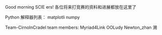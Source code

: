 Good morning SCIE ers! 
各位将来打竞赛的资料和进展都放在这里了

Python 解释器列表：
matplotli
numpy

Team-CirnoInCradel team members:
  Myriad4Link
  OOLudy
  Newton_zhan
  溯
